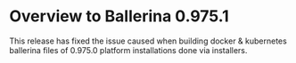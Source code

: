 # Overview to Ballerina 0.975.1
This release has fixed the issue caused when building docker & kubernetes ballerina files of 0.975.0 platform installations done via installers.